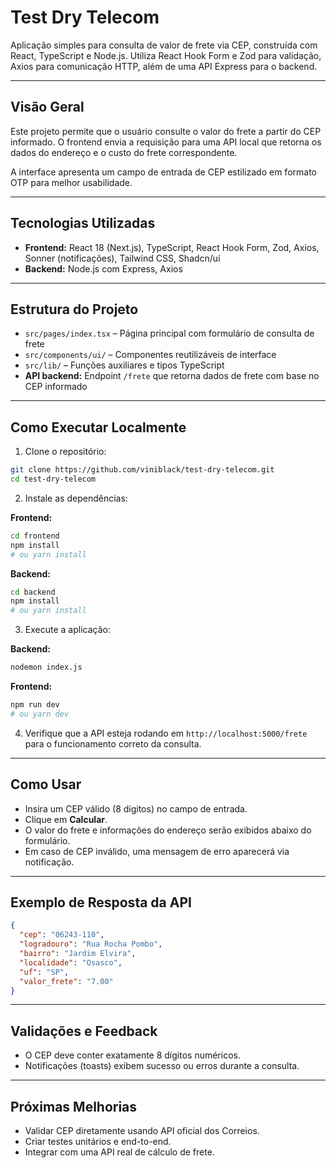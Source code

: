 # Test Dry Telecom

Aplicação simples para consulta de valor de frete via CEP, construída com React, TypeScript e Node.js. Utiliza React Hook Form e Zod para validação, Axios para comunicação HTTP, além de uma API Express para o backend.

---

## Visão Geral

Este projeto permite que o usuário consulte o valor do frete a partir do CEP informado. O frontend envia a requisição para uma API local que retorna os dados do endereço e o custo do frete correspondente.

A interface apresenta um campo de entrada de CEP estilizado em formato OTP para melhor usabilidade.

---

## Tecnologias Utilizadas

- **Frontend:** React 18 (Next.js), TypeScript, React Hook Form, Zod, Axios, Sonner (notificações), Tailwind CSS, Shadcn/ui  
- **Backend:** Node.js com Express, Axios  

---

## Estrutura do Projeto

- `src/pages/index.tsx` – Página principal com formulário de consulta de frete  
- `src/components/ui/` – Componentes reutilizáveis de interface  
- `src/lib/` – Funções auxiliares e tipos TypeScript  
- **API backend:** Endpoint `/frete` que retorna dados de frete com base no CEP informado  

---

## Como Executar Localmente

1. Clone o repositório:

```bash
git clone https://github.com/viniblack/test-dry-telecom.git
cd test-dry-telecom
```

2. Instale as dependências:

**Frontend:**

```bash
cd frontend
npm install
# ou yarn install
```

**Backend:**

```bash
cd backend
npm install
# ou yarn install
```

3. Execute a aplicação:

**Backend:**

```bash
nodemon index.js
```

**Frontend:**

```bash
npm run dev
# ou yarn dev
```

4. Verifique que a API esteja rodando em `http://localhost:5000/frete` para o funcionamento correto da consulta.

---

## Como Usar

- Insira um CEP válido (8 dígitos) no campo de entrada.  
- Clique em **Calcular**.  
- O valor do frete e informações do endereço serão exibidos abaixo do formulário.  
- Em caso de CEP inválido, uma mensagem de erro aparecerá via notificação.

---

## Exemplo de Resposta da API

```json
{
  "cep": "06243-110",
  "logradouro": "Rua Rocha Pombo",
  "bairro": "Jardim Elvira",
  "localidade": "Osasco",
  "uf": "SP",
  "valor_frete": "7.00"
}
```

---

## Validações e Feedback

- O CEP deve conter exatamente 8 dígitos numéricos.  
- Notificações (toasts) exibem sucesso ou erros durante a consulta.  

---

## Próximas Melhorias

- Validar CEP diretamente usando API oficial dos Correios.  
- Criar testes unitários e end-to-end.  
- Integrar com uma API real de cálculo de frete.
